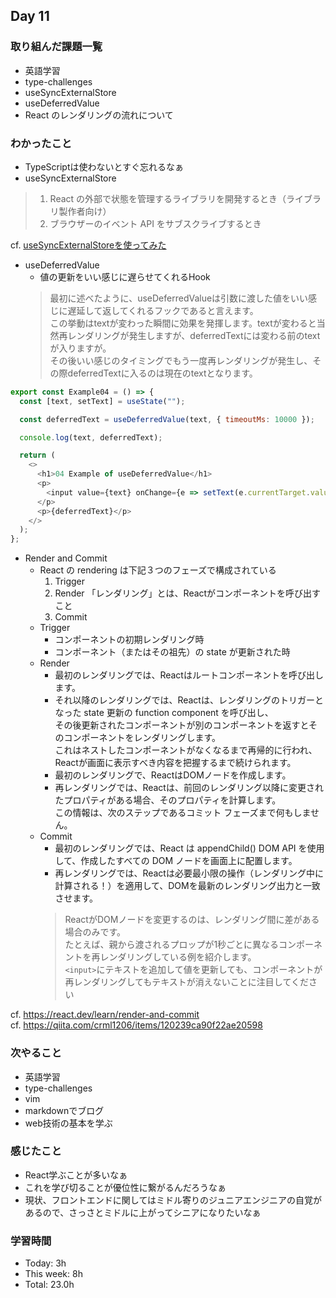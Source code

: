 ## Day 11

### 取り組んだ課題一覧
- 英語学習
- type-challenges
- useSyncExternalStore
- useDeferredValue
- React のレンダリングの流れについて

### わかったこと
- TypeScriptは使わないとすぐ忘れるなぁ
- useSyncExternalStore
> 1. React の外部で状態を管理するライブラリを開発するとき（ライブラリ製作者向け）  
> 2. ブラウザーのイベント API をサブスクライブするとき  

cf. [useSyncExternalStoreを使ってみた](https://tech.techtouch.jp/entry/use-sync-external-store)

- useDeferredValue
  - 値の更新をいい感じに遅らせてくれるHook
  > 最初に述べたように、useDeferredValueは引数に渡した値をいい感じに遅延して返してくれるフックであると言えます。  
この挙動はtextが変わった瞬間に効果を発揮します。textが変わると当然再レンダリングが発生しますが、deferredTextには変わる前のtextが入りますが。  
その後いい感じのタイミングでもう一度再レンダリングが発生し、その際deferredTextに入るのは現在のtextとなります。

```javascript
export const Example04 = () => {
  const [text, setText] = useState("");

  const deferredText = useDeferredValue(text, { timeoutMs: 10000 });

  console.log(text, deferredText);

  return (
    <>
      <h1>04 Example of useDeferredValue</h1>
      <p>
        <input value={text} onChange={e => setText(e.currentTarget.value)} />
      </p>
      <p>{deferredText}</p>
    </>
  );
};

```
- Render and Commit
  - React の rendering は下記３つのフェーズで構成されている
    1. Trigger
    2. Render 「レンダリング」とは、Reactがコンポーネントを呼び出すこと
    3. Commit
  - Trigger 
    - コンポーネントの初期レンダリング時  
    - コンポーネント（またはその祖先）の state が更新された時
  - Render 
    - 最初のレンダリングでは、Reactはルートコンポーネントを呼び出します。
    - それ以降のレンダリングでは、Reactは、レンダリングのトリガーとなった state 更新の function component を呼び出し、  
      その後更新されたコンポーネントが別のコンポーネントを返すとそのコンポーネントをレンダリングします。  
      これはネストしたコンポーネントがなくなるまで再帰的に行われ、Reactが画面に表示すべき内容を把握するまで続けられます。
    - 最初のレンダリングで、ReactはDOMノードを作成します。  
    - 再レンダリングでは、Reactは、前回のレンダリング以降に変更されたプロパティがある場合、そのプロパティを計算します。  
     この情報は、次のステップであるコミット フェーズまで何もしません。 
  - Commit
    - 最初のレンダリングでは、React は appendChild() DOM API を使用して、作成したすべての DOM ノードを画面上に配置します。
    - 再レンダリングでは、Reactは必要最小限の操作（レンダリング中に計算される！）を適用して、DOMを最新のレンダリング出力と一致させます。  
    > ReactがDOMノードを変更するのは、レンダリング間に差がある場合のみです。  
  たとえば、親から渡されるプロップが1秒ごとに異なるコンポーネントを再レンダリングしている例を紹介します。  
  `<input>`にテキストを追加して値を更新しても、コンポーネントが再レンダリングしてもテキストが消えないことに注目してください

cf. https://react.dev/learn/render-and-commit  
cf. https://qiita.com/crml1206/items/120239ca90f22ae20598
### 次やること
- 英語学習
- type-challenges
- vim
- markdownでブログ
- web技術の基本を学ぶ

### 感じたこと
- React学ぶことが多いなぁ
- これを学び切ることが優位性に繋がるんだろうなぁ
- 現状、フロントエンドに関してはミドル寄りのジュニアエンジニアの自覚があるので、さっさとミドルに上がってシニアになりたいなぁ

### 学習時間
- Today: 3h
- This week: 8h
- Total: 23.0h  
